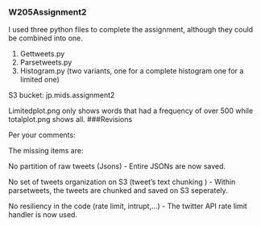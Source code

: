 ### W205Assignment2
I used three python files to complete the assignment, although they could be combined into one.

1) Gettweets.py
2) Parsetweets.py
3) Histogram.py (two variants, one for a complete histogram one for a limited one)

S3 bucket: jp.mids.assignment2

Limitedplot.png only shows words that had a frequency of over 500 while totalplot.png shows all.
###Revisions

Per your comments:

The missing items are:

No partition of raw tweets (Jsons) - Entire JSONs are now saved.

No set of tweets organization on S3 (tweet’s text chunking ) - Within parsetweets, the tweets are chunked and saved on S3 seperately.

No resiliency in the code (rate limit, intrupt,…) - The twitter API rate limit handler is now used.


